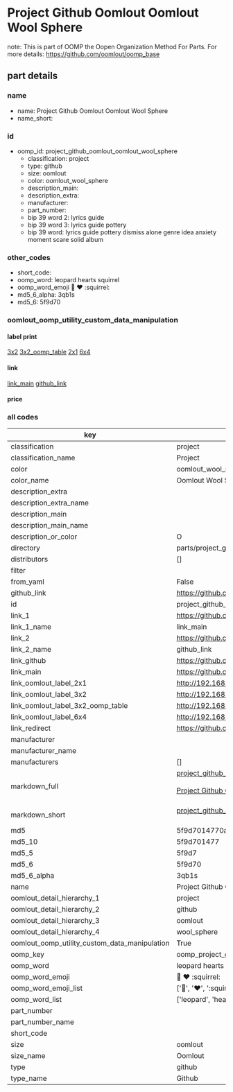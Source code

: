 # Project Github Oomlout Oomlout Wool Sphere  

note: This is part of OOMP the Oopen Organization Method For Parts. For more details: https://github.com/oomlout/oomp_base

##  part details





### name
* name: Project Github Oomlout Oomlout Wool Sphere
* name_short: 
### id
* oomp_id: project_github_oomlout_oomlout_wool_sphere
  * classification: project
  * type: github
  * size: oomlout
  * color: oomlout_wool_sphere
  * description_main: 
  * description_extra: 
  * manufacturer: 
  * part_number: 
  * bip 39 word 2: lyrics guide
  * bip 39 word 3: lyrics guide pottery
  * bip 39 word: lyrics guide pottery dismiss alone genre idea anxiety moment scare solid album

### other_codes
* short_code: 
* oomp_word: leopard hearts squirrel
* oomp_word_emoji :leopard: :hearts: :squirrel:
* md5_6_alpha: 3qb1s
* md5_6: 5f9d70






### oomlout_oomp_utility_custom_data_manipulation
#### label print
[3x2](http://192.168.1.245:1112/?label=oomp%203qb1s)
[3x2_oomp_table](http://192.168.1.107:1112/?label=oomp%203qb1s)
[2x1](http://192.168.1.242:1112/?label=oomp%203qb1s)
[6x4](http://192.168.1.55:1112/?label=oomp%203qb1s)    

#### link

[link_main](https://github.com/oomlout/oomlout_oomp_current_version_messy/tree/main/parts/project_github_oomlout_oomlout_wool_sphere) [github_link](https://github.com/oomlout/oomlout_oomp_part_src/tree/main/parts/project_github_oomlout_oomlout_wool_sphere)                             

#### price







### all codes 
| key | value |  
| --- | --- |  
| classification | project |  
| classification_name | Project |  
| color | oomlout_wool_sphere |  
| color_name | Oomlout Wool Sphere |  
| description_extra |  |  
| description_extra_name |  |  
| description_main |  |  
| description_main_name |  |  
| description_or_color | O  |  
| directory | parts/project_github_oomlout_oomlout_wool_sphere |  
| distributors | [] |  
| filter |  |  
| from_yaml | False |  
| github_link | https://github.com/oomlout/oomlout_oomp_part_src/tree/main/parts/project_github_oomlout_oomlout_wool_sphere |  
| id | project_github_oomlout_oomlout_wool_sphere |  
| link_1 | https://github.com/oomlout/oomlout_oomp_current_version_messy/tree/main/parts/project_github_oomlout_oomlout_wool_sphere |  
| link_1_name | link_main |  
| link_2 | https://github.com/oomlout/oomlout_oomp_part_src/tree/main/parts/project_github_oomlout_oomlout_wool_sphere |  
| link_2_name | github_link |  
| link_github | https://github.com/oomlout/oomlout_wool_sphere |  
| link_main | https://github.com/oomlout/oomlout_oomp_current_version_messy/tree/main/parts/project_github_oomlout_oomlout_wool_sphere |  
| link_oomlout_label_2x1 | http://192.168.1.242:1112/?label=oomp%203qb1s |  
| link_oomlout_label_3x2 | http://192.168.1.245:1112/?label=oomp%203qb1s |  
| link_oomlout_label_3x2_oomp_table | http://192.168.1.107:1112/?label=oomp%203qb1s |  
| link_oomlout_label_6x4 | http://192.168.1.55:1112/?label=oomp%203qb1s |  
| link_redirect | https://github.com/oomlout/oomlout_wool_sphere |  
| manufacturer |  |  
| manufacturer_name |  |  
| manufacturers | [] |  
| markdown_full | [project_github_oomlout_oomlout_wool_sphere](https://github.com/oomlout/oomlout_oomp_current_version_messy/tree/main/parts/project_github_oomlout_oomlout_wool_sphere)<br>[](https://github.com/oomlout/oomlout_oomp_current_version_messy/tree/main/parts/project_github_oomlout_oomlout_wool_sphere)<br>[Project Github Oomlout Oomlout Wool Sphere](https://github.com/oomlout/oomlout_oomp_current_version_messy/tree/main/parts/project_github_oomlout_oomlout_wool_sphere)<br><br> |  
| markdown_short | [project_github_oomlout_oomlout_wool_sphere](https://github.com/oomlout/oomlout_oomp_current_version_messy/tree/main/parts/project_github_oomlout_oomlout_wool_sphere)<br><br> |  
| md5 | 5f9d7014770a0e0d840373f551d9e42b |  
| md5_10 | 5f9d701477 |  
| md5_5 | 5f9d7 |  
| md5_6 | 5f9d70 |  
| md5_6_alpha | 3qb1s |  
| name | Project Github Oomlout Oomlout Wool Sphere |  
| oomlout_detail_hierarchy_1 | project |  
| oomlout_detail_hierarchy_2 | github |  
| oomlout_detail_hierarchy_3 | oomlout |  
| oomlout_detail_hierarchy_4 | wool_sphere |  
| oomlout_oomp_utility_custom_data_manipulation | True |  
| oomp_key | oomp_project_github_oomlout_oomlout_wool_sphere |  
| oomp_word | leopard hearts squirrel |  
| oomp_word_emoji | :leopard: :hearts: :squirrel: |  
| oomp_word_emoji_list | [':leopard:', ':hearts:', ':squirrel:'] |  
| oomp_word_list | ['leopard', 'hearts', 'squirrel'] |  
| part_number |  |  
| part_number_name |  |  
| short_code |  |  
| size | oomlout |  
| size_name | Oomlout |  
| type | github |  
| type_name | Github |  
